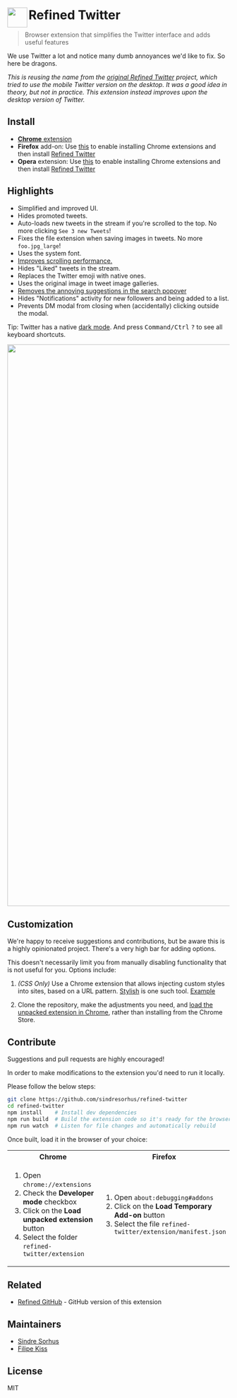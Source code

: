 # <img src="source/icon.png" width="45" align="left"> Refined Twitter

> Browser extension that simplifies the Twitter interface and adds useful features

We use Twitter a lot and notice many dumb annoyances we'd like to fix. So here be dragons.


*This is reusing the name from the [original Refined Twitter](https://github.com/sindresorhus/refined-twitter-old) project, which tried to use the mobile Twitter version on the desktop. It was a good idea in theory, but not in practice. This extension instead improves upon the desktop version of Twitter.*


## Install

- [**Chrome** extension](https://chrome.google.com/webstore/detail/refined-twitter/nlfgmdembofgodcemomfeimamihoknip)
- **Firefox** add-on: Use [this](https://addons.mozilla.org/en-US/firefox/addon/chrome-store-foxified/) to enable installing Chrome extensions and then install [Refined Twitter](https://chrome.google.com/webstore/detail/refined-twitter/nlfgmdembofgodcemomfeimamihoknip)
- **Opera** extension: Use [this](https://addons.opera.com/en/extensions/details/download-chrome-extension-9/) to enable installing Chrome extensions and then install [Refined Twitter](https://chrome.google.com/webstore/detail/refined-twitter/nlfgmdembofgodcemomfeimamihoknip)


## Highlights

- Simplified and improved UI.
- Hides promoted tweets.
- Auto-loads new tweets in the stream if you're scrolled to the top. No more clicking `See 3 new Tweets`!
- Fixes the file extension when saving images in tweets. No more `foo.jpg_large`!
- Uses the system font.
- [Improves scrolling performance.](https://github.com/sindresorhus/refined-twitter/pull/14)
- Hides "Liked" tweets in the stream.
- Replaces the Twitter emoji with native ones.
- Uses the original image in tweet image galleries.
- [Removes the annoying suggestions in the search popover](https://user-images.githubusercontent.com/170270/33800304-70198358-dd3d-11e7-9870-477a44f74f4d.png)
- Hides "Notifications" activity for new followers and being added to a list.
- Prevents DM modal from closing when (accidentally) clicking outside the modal.

Tip: Twitter has a native [dark mode](https://github.com/sindresorhus/refined-twitter/issues/10). And press <kbd>Command/Ctrl</kbd> <kbd>?</kbd> to see all keyboard shortcuts.

<img src="media/screenshot.gif" width="1272">


## Customization

We're happy to receive suggestions and contributions, but be aware this is a highly opinionated project. There's a very high bar for adding options.

This doesn't necessarily limit you from manually disabling functionality that is not useful for you. Options include:

1. *(CSS Only)* Use a Chrome extension that allows injecting custom styles into sites, based on a URL pattern. [Stylish](https://chrome.google.com/webstore/detail/stylish/fjnbnpbmkenffdnngjfgmeleoegfcffe?hl=en) is one such tool. [Example](https://github.com/sindresorhus/refined-github/issues/136#issuecomment-204072018)

2. Clone the repository, make the adjustments you need, and [load the unpacked extension in Chrome](https://developer.chrome.com/extensions/getstarted#unpacked), rather than installing from the Chrome Store.


## Contribute

Suggestions and pull requests are highly encouraged!

In order to make modifications to the extension you'd need to run it locally.

Please follow the below steps:

```sh
git clone https://github.com/sindresorhus/refined-twitter
cd refined-twitter
npm install    # Install dev dependencies
npm run build  # Build the extension code so it's ready for the browser
npm run watch  # Listen for file changes and automatically rebuild
```

Once built, load it in the browser of your choice:

<table>
	<tr>
		<th>Chrome</th>
		<th>Firefox</th>
	</tr>
	<tr>
		<td width="50%">
			<ol>
				<li>Open <code>chrome://extensions</code>
				<li>Check the <strong>Developer mode</strong> checkbox
				<li>Click on the <strong>Load unpacked extension</strong> button
				<li>Select the folder <code>refined-twitter/extension</code>
			</ol>
		</td>
		<td width="50%">
			<ol>
				<li>Open <code>about:debugging#addons</code>
				<li>Click on the <strong>Load Temporary Add-on</strong> button
				<li>Select the file <code>refined-twitter/extension/manifest.json</code>
			</ol>
		</td>
	</tr>
</table>


## Related

- [Refined GitHub](https://github.com/sindresorhus/refined-github) - GitHub version of this extension


## Maintainers

- [Sindre Sorhus](https://github.com/sindresorhus)
- [Filipe Kiss](https://github.com/filipekiss)


## License

MIT
